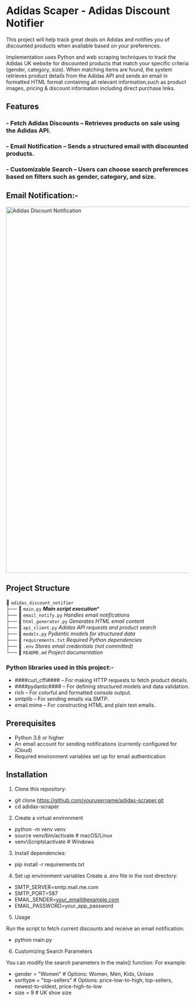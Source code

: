 #  Adidas Scaper - Adidas Discount Notifier

This project will help track great deals on Adidas and notifies you of discounted products when available based on your preferences. 

Implementation uses Python and web scraping techniques to track the Adidas UK website for discounted products that match your specific criteria (gender, category, size). When matching items are found, the system retrieves product details from the Adidas API and sends an email in formatted HTML format containing all relevant information,such as product images, pricing & discount information including direct purchase links. 

## Features

###  -  Fetch Adidas Discounts – Retrieves products on sale using the Adidas API.
###  -  Email Notification – Sends a structured email with discounted products.
###  -  Customizable Search – Users can choose search preferences based on filters such as gender, category, and size.

## Email Notification:-
<img width="1000" alt="Adidas Discount Notification" src="https://github.com/user-attachments/assets/55070a0a-a5e1-43dc-8daa-a3bed4c422fb" />


## Project Structure
📂 `adidas_discount_notifier`  
├── 📄 `main.py`              ***Main script execution****  
├── 📄 `email_notify.py`      *Handles email notifications*  
├── 📄 `html_generator.py`    *Generates HTML email content*  
├── 📄 `api_client.py`        *Adidas API requests and product search*  
├── 📄 `models.py`            *Pydantic models for structured data*  
├── 📄 `requirements.txt`     *Required Python dependencies*  
├── 📄 `.env`                 *Stores email credentials (not committed)*  
└── 📄 `README.md`            *Project documentation*


### Python libraries used in this project:-

  -  ####curl_cffi#### – For making HTTP requests to fetch product details.
  -  ####pydantic#### – For defining structured models and data validation.
  -  rich – For colorful and formatted console output.
  -  smtplib – For sending emails via SMTP.
  -  email.mime – For constructing HTML and plain text emails.
    


## Prerequisites

-  Python 3.8 or higher
-  An email account for sending notifications (currently configured for iCloud)
-  Required environment variables set up for email authentication

## Installation

1.  Clone this repository:

-  git clone https://github.com/yourusername/adidas-scraper.git
-  cd adidas-scraper

2.  Create a virtual environment

-  python -m venv venv
-  source venv/bin/activate  # macOS/Linux
-  venv\Scripts\activate     # Windows

3.  Install dependencies:

-  pip install -r requirements.txt


4. Set up environment variables
Create a .env file in the root directory:

-  SMTP_SERVER=smtp.mail.me.com
-  SMTP_PORT=587
-  EMAIL_SENDER=your_email@example.com
-  EMAIL_PASSWORD=your_app_password

5.  Usage

Run the script to fetch current discounts and receive an email notification:
-  python main.py

6.  Customizing Search Parameters

You can modify the search parameters in the main() function:
For example:
-  gender = "Women"          # Options: Women, Men, Kids, Unisex
-  sorttype = "top-sellers"  # Options: price-low-to-high, top-sellers, newest-to-oldest, price-high-to-low
-  size = 9 # UK shoe size




